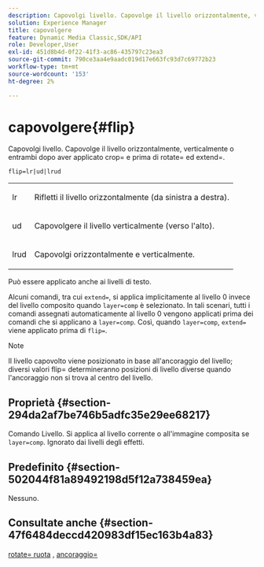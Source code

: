 ```yaml
---
description: Capovolgi livello. Capovolge il livello orizzontalmente, verticalmente o entrambi dopo aver applicato crop= e prima di rotate= ed extend=.
solution: Experience Manager
title: capovolgere
feature: Dynamic Media Classic,SDK/API
role: Developer,User
exl-id: 451d8b4d-0f22-41f3-ac86-435797c23ea3
source-git-commit: 790ce3aa4e9aadc019d17e663fc93d7c69772b23
workflow-type: tm+mt
source-wordcount: '153'
ht-degree: 2%

---
```


# capovolgere{#flip}

Capovolgi livello. Capovolge il livello orizzontalmente, verticalmente o entrambi dopo aver applicato crop= e prima di rotate= ed extend=.

`flip=lr|ud|lrud`

<table id="simpletable_072CA0E24B7146D48AEFD70E51E849C2"> 
 <tr class="strow"> 
  <td class="stentry"> <p> <span class="codeph"> lr </span> </p> </td> 
  <td class="stentry"> <p>Rifletti il livello orizzontalmente (da sinistra a destra). </p> </td> 
 </tr> 
 <tr class="strow"> 
  <td class="stentry"> <p> <span class="codeph"> ud </span> </p> </td> 
  <td class="stentry"> <p>Capovolgere il livello verticalmente (verso l'alto). </p> </td> 
 </tr> 
 <tr class="strow"> 
  <td class="stentry"> <p> <span class="codeph"> lrud </span> </p> </td> 
  <td class="stentry"> <p>Capovolgi orizzontalmente e verticalmente. </p> </td> 
 </tr> 
</table>

Può essere applicato anche ai livelli di testo.

Alcuni comandi, tra cui `extend=`, si applica implicitamente al livello 0 invece del livello composito quando `layer=comp` è selezionato. In tali scenari, tutti i comandi assegnati automaticamente al livello 0 vengono applicati prima dei comandi che si applicano a `layer=comp`. Così, quando `layer=comp`, `extend=` viene applicato prima di `flip=`.

>[!NOTE]
>
>Il livello capovolto viene posizionato in base all&#39;ancoraggio del livello; diversi valori flip= determineranno posizioni di livello diverse quando l&#39;ancoraggio non si trova al centro del livello.

## Proprietà {#section-294da2af7be746b5adfc35e29ee68217}

Comando Livello. Si applica al livello corrente o all&#39;immagine composita se `layer=comp`. Ignorato dai livelli degli effetti.

## Predefinito {#section-502044f81a89492198d5f12a738459ea}

Nessuno.

## Consultate anche {#section-47f6484deccd420983df15ec163b4a83}

[rotate= ruota](../../../../../is-api/http-ref/image-serving-api-ref/c-http-protocol-reference/c-command-reference/r-rotate.md#reference-12abb086635546ec9ec2e1a793dc1096) , [ancoraggio=](../../../../../is-api/http-ref/image-serving-api-ref/c-http-protocol-reference/c-command-reference/r-anchor.md#reference-6661e548ab284b82828d8d94c8ddeb7c)
